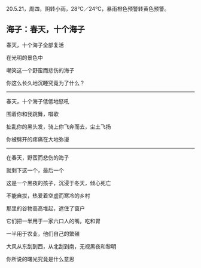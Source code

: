 <link href="../../css/style.css" rel="stylesheet" type="text/css" />

<span class="fzzy">20.5.21，周四，阴转小雨，28℃／24℃，暴雨橙色预警转黄色预警。

## 海子：春天，十个海子

<div class="poetry">

春天，十个海子全部复活

在光明的景色中

嘲笑这一个野蛮而悲伤的海子

你这么长久地沉睡究竟为了什么？

----

春天，十个海子低低地怒吼

围着你和我跳舞，唱歌

扯乱你的黑头发，骑上你飞奔而去，尘土飞扬

你被劈开的疼痛在大地弥漫

----

在春天，野蛮而悲伤的海子

就剩下这一个，最后一个

这是一个黑夜的孩子，沉浸于冬天，倾心死亡

不能自拔，热爱着空虚而寒冷的乡村

那里的谷物高高堆起，遮住了窗户

它们把一半用于一家六口人的嘴，吃和胃

一半用于农业，他们自己的繁殖

大风从东刮到西，从北刮到南，无视黑夜和黎明

你所说的曙光究竟是什么意思
